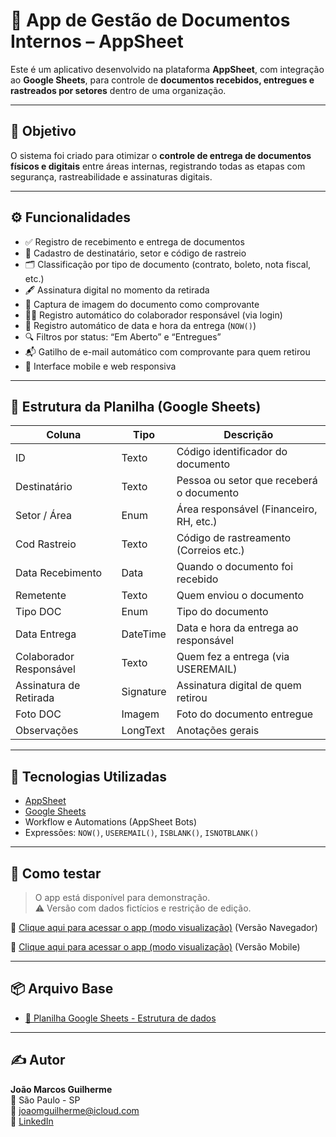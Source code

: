 
# 📲 App de Gestão de Documentos Internos – AppSheet

Este é um aplicativo desenvolvido na plataforma **AppSheet**, com integração ao **Google Sheets**, para controle de **documentos recebidos, entregues e rastreados por setores** dentro de uma organização.

---

## 🎯 Objetivo

O sistema foi criado para otimizar o **controle de entrega de documentos físicos e digitais** entre áreas internas, registrando todas as etapas com segurança, rastreabilidade e assinaturas digitais.

---

## ⚙️ Funcionalidades

- ✅ Registro de recebimento e entrega de documentos
- 🧾 Cadastro de destinatário, setor e código de rastreio
- 🗂️ Classificação por tipo de documento (contrato, boleto, nota fiscal, etc.)
- 🖋️ Assinatura digital no momento da retirada
- 📸 Captura de imagem do documento como comprovante
- 🧑‍💻 Registro automático do colaborador responsável (via login)
- 📅 Registro automático de data e hora da entrega (`NOW()`)
- 🔍 Filtros por status: “Em Aberto” e “Entregues”
- 📬 Gatilho de e-mail automático com comprovante para quem retirou
- 📱 Interface mobile e web responsiva

---

## 🧱 Estrutura da Planilha (Google Sheets)

| Coluna                   | Tipo         | Descrição                                |
|--------------------------|--------------|-------------------------------------------|
| ID                       | Texto        | Código identificador do documento         |
| Destinatário             | Texto        | Pessoa ou setor que receberá o documento  |
| Setor / Área             | Enum         | Área responsável (Financeiro, RH, etc.)   |
| Cod Rastreio             | Texto        | Código de rastreamento (Correios etc.)    |
| Data Recebimento         | Data         | Quando o documento foi recebido           |
| Remetente                | Texto        | Quem enviou o documento                   |
| Tipo DOC                 | Enum         | Tipo do documento                         |
| Data Entrega             | DateTime     | Data e hora da entrega ao responsável     |
| Colaborador Responsável  | Texto        | Quem fez a entrega (via USEREMAIL)        |
| Assinatura de Retirada   | Signature    | Assinatura digital de quem retirou        |
| Foto DOC                 | Imagem       | Foto do documento entregue                |
| Observações              | LongText     | Anotações gerais                          |

---

## 🧠 Tecnologias Utilizadas

- [AppSheet](https://www.appsheet.com/)
- [Google Sheets](https://sheets.google.com)
- Workflow e Automations (AppSheet Bots)
- Expressões: `NOW()`, `USEREMAIL()`, `ISBLANK()`, `ISNOTBLANK()`

---

## 🚀 Como testar

> O app está disponível para demonstração.  
> ⚠️ Versão com dados fictícios e restrição de edição.

🔗 [Clique aqui para acessar o app (modo visualização)](https://www.appsheet.com/start/4df444b9-300c-40b5-acb4-d09118031a03) (Versão Navegador)

🔗 [Clique aqui para acessar o app (modo visualização)](https://www.appsheet.com/newshortcut/4df444b9-300c-40b5-acb4-d09118031a03) (Versão Mobile)

---

## 📦 Arquivo Base

- [📄 Planilha Google Sheets - Estrutura de dados](https://docs.google.com/spreadsheets/d/1Or8_8FbNJc4YxfVkBQVNGU650SRVYsovCpq90rtubrw/edit?usp=sharing)

---

## ✍️ Autor

**João Marcos Guilherme**  
📍 São Paulo - SP  
📧 joaomguilherme@icloud.com  
🔗 [LinkedIn](https://www.linkedin.com/in/jmguilherme/)
